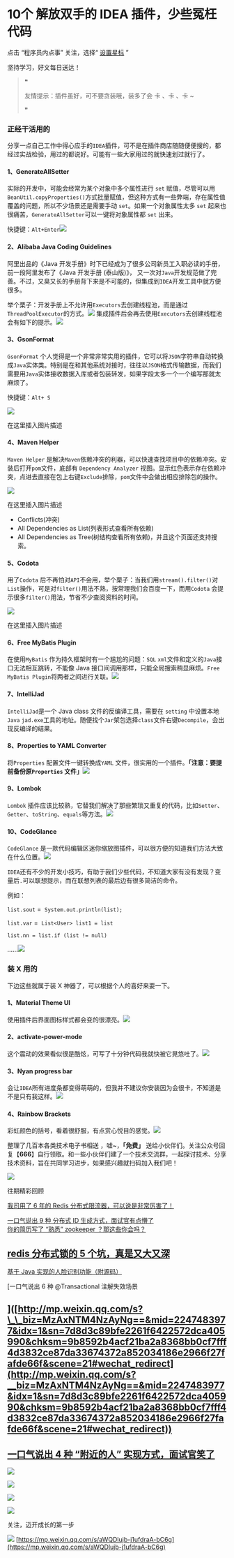 # 10个 解放双手的 IDEA 插件，少些冤枉代码
点击 “程序员内点事” 关注，选择“ [设置星标](http://mp.weixin.qq.com/s?__biz=MzUzMTA2NTU2Ng==&mid=2247486188&idx=3&sn=f160d91ea23e5113e6077c500a2e30c4&chksm=fa49755dcd3efc4bf4f566fbbbf74c191d0b79f2d3222fd211bc52d80b5ef127f52b1158ed71&scene=21#wechat_redirect) ”

坚持学习，好文每日送达！

> ❝
>
> 友情提示：插件虽好，可不要贪装哦，装多了会 卡 、卡 、卡 ~
>
> ❞

### 正经干活用的

分享一点自己工作中得心应手的`IDEA`插件，可不是在插件商店随随便便搜的，都经过实战检验，用过的都说好。可能有一些大家用过的就快速划过就行了。

#### 1、GenerateAllSetter

实际的开发中，可能会经常为某个对象中多个属性进行 `set` 赋值，尽管可以用`BeanUtil.copyProperties()`方式批量赋值，但这种方式有一些弊端，存在属性值覆盖的问题，所以不少场景还是需要手动 `set`。如果一个对象属性太多 `set` 起来也很痛苦，`GenerateAllSetter`可以一键将对象属性都 `set` 出来。

快捷键：`Alt+Enter`![](https://mmbiz.qpic.cn/mmbiz_gif/0OzaL5uW2aP8BzcrS7KTgLndFGth9F2jvJtowaYibfS8RPl0ZLz6DLCSMRhFIibDscl8wPM2xmpNY6OibPoxtOIrw/640?wx_fmt=gif)

#### 2、Alibaba Java Coding Guidelines

阿里出品的《Java 开发手册》时下已经成为了很多公司新员工入职必读的手册，前一段阿里发布了《Java 开发手册 (泰山版)》， 又一次对`Java`开发规范做了完善。不过，又臭又长的手册背下来是不可能的，但集成到`IDEA`开发工具中就方便很多。

举个栗子：开发手册上不允许用`Executors`去创建线程池，而是通过`ThreadPoolExecutor`的方式。![](https://mmbiz.qpic.cn/mmbiz_png/0OzaL5uW2aP8BzcrS7KTgLndFGth9F2jkqwO3cjiaZzx0TU56d7bvJGxqJTLw7cpuSsJbdHL58AWfqRCAD0CGeA/640?wx_fmt=png)
集成插件后会再去使用`Executors`去创建线程池会有如下的提示。![](https://mmbiz.qpic.cn/mmbiz_gif/0OzaL5uW2aP8BzcrS7KTgLndFGth9F2jRvLKQ56QrrgqHFklu5oWMRWX1nk3mGkGt7u8nmAL1ib3lSKK5jibrwaQ/640?wx_fmt=gif)

#### 3、GsonFormat

`GsonFormat` 个人觉得是一个非常非常实用的插件，它可以将`JSON`字符串自动转换成`Java`实体类。特别是在和其他系统对接时，往往以`JSON`格式传输数据，而我们需要用`Java`实体接收数据入库或者包装转发，如果字段太多一个一个编写那就太麻烦了。

快捷键：`Alt+ S`

![](https://mmbiz.qpic.cn/mmbiz_gif/0OzaL5uW2aP8BzcrS7KTgLndFGth9F2jn8bSQh4ibJs8jgnzYdibicSr5vibNv0rMpZ9Fibkia8Yyk85sWeFuXEIT54w/640?wx_fmt=gif)

在这里插入图片描述

#### 4、Maven Helper

`Maven Helper` 是解决`Maven`依赖冲突的利器，可以快速查找项目中的依赖冲突。安装后打开`pom`文件，底部有 `Dependency Analyzer` 视图。显示红色表示存在依赖冲突，点进去直接在包上右键`Exclude`排除，`pom`文件中会做出相应排除包的操作。

![](https://mmbiz.qpic.cn/mmbiz_gif/0OzaL5uW2aP8BzcrS7KTgLndFGth9F2jEBlkCMNAe78x4n6myzHarX8OhayUc5jibmsxp6ehAFQyOa5CpQJXZ6w/640?wx_fmt=gif)

在这里插入图片描述

-   Conflicts(冲突)
-   All Dependencies as List(列表形式查看所有依赖)
-   All Dependencies as Tree(树结构查看所有依赖)，并且这个页面还支持搜索。

#### 5、Codota

用了`Codota` 后不再怕对`API`不会用，举个栗子：当我们用`stream().filter()`对`List`操作，可是对`filter()`用法不熟，按常理我们会百度一下，而用`Codota` 会提示很多`filter()`用法，节省不少查阅资料的时间。

![](https://mmbiz.qpic.cn/mmbiz_gif/0OzaL5uW2aP8BzcrS7KTgLndFGth9F2jSoyI9Ss0lrHZqBGicxHtOzZcVUKvHeGZPHMpKAB2jn28kiaIwa9dXkaA/640?wx_fmt=gif)

在这里插入图片描述

#### 6、Free MyBatis Plugin

在使用`MyBatis` 作为持久框架时有一个尴尬的问题：`SQL` `xml`文件和定义的`Java`接口无法相互跳转，不能像 Java 接口间调用那样，只能全局搜索稍显麻烦。`Free MyBatis Plugin`将两者之间进行关联。![](https://mmbiz.qpic.cn/mmbiz_gif/0OzaL5uW2aP8BzcrS7KTgLndFGth9F2jnlJwZibuCkACRjZZL9WLFRz0ySxULiaDGvOIOico2LOiaKsC05Ch1ArK5w/640?wx_fmt=gif)

#### 7、IntelliJad

`IntelliJad`是一个 Java class 文件的反编译工具，需要在 `setting` 中设置本地`Java` `jad.exe`工具的地址。随便找个`Jar`架包选择`class`文件右键`Decompile`，会出现反编译的结果。

#### 8、Properties to YAML Converter

将`Properties` 配置文件一键转换成`YAML` 文件，很实用的一个插件。**「注意：要提前备份原`Properties` 文件」**![](https://mmbiz.qpic.cn/mmbiz_gif/0OzaL5uW2aP8BzcrS7KTgLndFGth9F2jUatibmXLZDbCrraesJiaib67oJdWhCyCIQ5ibJWqJyiakBHyfuGB3RJhYew/640?wx_fmt=gif)

#### 9、Lombok

`Lombok` 插件应该比较熟，它替我们解决了那些繁琐又重复的代码，比如`Setter`、`Getter`、`toString`、`equals`等方法。![](https://mmbiz.qpic.cn/mmbiz_gif/0OzaL5uW2aP8BzcrS7KTgLndFGth9F2jmOUib6fwHcicmxvaXsjptnxroDZPSRCb1VVc1YicwZfgk0D0MyqLyDuvg/640?wx_fmt=gif)

#### 10、CodeGlance

`CodeGlance` 是一款代码编辑区迷你缩放图插件，可以很方便的知道我们方法大致在什么位置。![](https://mmbiz.qpic.cn/mmbiz_gif/0OzaL5uW2aP8BzcrS7KTgLndFGth9F2jHcpnChqm8zqJEiayKxHgC7DbYKzmFBtVdUN9Xd6v4fEZ0y8WGmZb9bg/640?wx_fmt=gif)

`IDEA`还有不少的开发小技巧，有助于我们少些代码，不知道大家有没有发现？变量后`.`可以联想提示，而在联想列表的最后边有很多简洁的命令。

例如：

`list.sout` =  `System.out.println(list);`

`list.var` =  `List<User> list1 = list`

`list.nn = list.if (list != null)`

......![](https://mmbiz.qpic.cn/mmbiz_gif/0OzaL5uW2aP8BzcrS7KTgLndFGth9F2j9TKtxFZOPvXq0K3eruPIcfkW4bSZ5E2QqSk3oG2OibXyyE6TEphwgog/640?wx_fmt=gif)

### 装 X 用的

下边这些就属于装 X 神器了，可以根据个人的喜好来耍一下。

#### 1、Material Theme UI

使用插件后界面图标样式都会变的很漂亮。![](https://mmbiz.qpic.cn/mmbiz_png/0OzaL5uW2aP8BzcrS7KTgLndFGth9F2jPVuC8kgTOzxDFkwUicdBXbkn60L4juVSuXY1btpJ7Af30nibr7stcgFw/640?wx_fmt=png)

#### 2、activate-power-mode

这个震动的效果看似很是酷炫，可写了十分钟代码我就快被它晃悠吐了。![](https://mmbiz.qpic.cn/mmbiz_gif/0OzaL5uW2aP8BzcrS7KTgLndFGth9F2jFJxM9FkYQ41OGABCzS4fsXCjPCUzZp2Z09uYL9p5wZ26HibiaMfbpfyA/640?wx_fmt=gif)

#### 3、Nyan progress bar

会让`IDEA`所有进度条都变得萌萌的，但我并不建议你安装因为会很卡，不知道是不是只有我这样。![](https://mmbiz.qpic.cn/mmbiz_gif/0OzaL5uW2aP8BzcrS7KTgLndFGth9F2jcvPg5Ood2TlW3TBuV1F6A1gpNWUddeJicoIso5GibmQviassrs1TDfrBw/640?wx_fmt=gif)

#### 4、Rainbow Brackets

彩虹颜色的括号，看着很舒服，有点赏心悦目的感觉。![](https://mmbiz.qpic.cn/mmbiz_png/0OzaL5uW2aP8BzcrS7KTgLndFGth9F2jVAw6S7wDqtW8uEsMdSPyPvwYUicppYpJNywiaWsfhyxJiaicjLRuyHQMuA/640?wx_fmt=png)

整理了几百本各类技术电子书相送 ，嘘~，**「免费」** 送给小伙伴们。关注公众号回复【**666**】自行领取。和一些小伙伴们建了一个技术交流群，一起探讨技术、分享技术资料，旨在共同学习进步，如果感兴趣就扫码加入我们吧！

![](https://mmbiz.qpic.cn/mmbiz_jpg/0OzaL5uW2aODmvJSFPPZo7vnNgX4KbzL4qepVM1ZgibU0ia1UpjEibAF5D7lHxYwSB8EHZicAxt3qPv2DgOJlXPOicw/640?wx_fmt=jpeg)

往期精彩回顾

[我司用了 6 年的 Redis 分布式限流器，可以说是非常厉害了！  
](http://mp.weixin.qq.com/s?__biz=MzAxNTM4NzAyNg==&mid=2247484077&idx=1&sn=c873e011a3c921737c1b0bf24ddc6c68&chksm=9b859250acf21b469355d0ebfe0b58a36407260bedb0f038cee2a50bec83e3dc839a21d85871&scene=21#wechat_redirect)

[一口气说出 9 种 分布式 ID 生成方式，面试官有点懵了](http://mp.weixin.qq.com/s?__biz=MzAxNTM4NzAyNg==&mid=2247483785&idx=1&sn=8b828a8ae1701b810fe3969be536cb14&chksm=9b859174acf21862f0b95e0502a1a441c496a5488f5466b2e147d7bb9de072bde37c4db25d7a&scene=21#wechat_redirect)  
[你的简历写了 “熟悉” zookeeper ？那这些你会吗？  
](http://mp.weixin.qq.com/s?__biz=MzAxNTM4NzAyNg==&mid=2247484060&idx=1&sn=f548a43f2f18d89d7813d9f561c0218e&chksm=9b859261acf21b778b13377e33ad7fb65a1f340919221ff58e2c785dc436fb48f6e2dad53a50&scene=21#wechat_redirect)

## [redis 分布式锁的 5 个坑，真是又大又深](http://mp.weixin.qq.com/s?__biz=MzAxNTM4NzAyNg==&mid=2247484051&idx=1&sn=a4bda1d370a31e2f3f9139c416e9f6d5&chksm=9b85926eacf21b7827c57313ab3abfbf789fe2c96b99056bbb6847273ab46d0cc7059c5e7644&scene=21#wechat_redirect)

[基于 Java 实现的人脸识别功能（附源码）](http://mp.weixin.qq.com/s?__biz=MzAxNTM4NzAyNg==&mid=2247483925&idx=1&sn=c83bf51f3c67ce7ea65c3ac7b200a852&chksm=9b8592e8acf21bfe26ab0852aa1028f87fbde355ca3e43186a0be08f223bb25e8e00e91d6ee0&scene=21#wechat_redirect)

\[一口气说出 6 种 @Transactional 注解失效场景  

## ]([http://mp.weixin.qq.com/s?\_\_biz=MzAxNTM4NzAyNg==&mid=2247483977&idx=1&sn=7d8d3c89bfe2261f6422572dca405990&chksm=9b8592b4acf21ba2a8368bb0cf7fff4d3832ce87da33674372a852034186e2966f27fafde66f&scene=21#wechat_redirect](http://mp.weixin.qq.com/s?__biz=MzAxNTM4NzAyNg==&mid=2247483977&idx=1&sn=7d8d3c89bfe2261f6422572dca405990&chksm=9b8592b4acf21ba2a8368bb0cf7fff4d3832ce87da33674372a852034186e2966f27fafde66f&scene=21#wechat_redirect))

## [一口气说出 4 种 “附近的人” 实现方式，面试官笑了](http://mp.weixin.qq.com/s?__biz=MzAxNTM4NzAyNg==&mid=2247484037&idx=1&sn=c2a013c2f8a39b6a46a5dbfaf00366ee&chksm=9b859278acf21b6e2c50e7963125130a66c98480e8aff46248b0f722517df9eacd2a10c9b80d&scene=21#wechat_redirect)

![](https://mmbiz.qpic.cn/mmbiz_gif/0OzaL5uW2aPyekW24xJ8woJLqKEIJDppzAYy2vakIdsBnnh8BUPltLkmlexKRlBJDibLrq0TVL88Fq32mzYR4nw/640?wx_fmt=gif)

![](https://mmbiz.qpic.cn/mmbiz_gif/0OzaL5uW2aPyekW24xJ8woJLqKEIJDppr8yy2Ms8Dmr7E56TcCTlEHH7W86aaMkxedaw7PqWcvGjcDJjUxmkvQ/640?wx_fmt=gif)

![](https://mmbiz.qpic.cn/mmbiz_jpg/0OzaL5uW2aP1ImVsS66n7jnB1RdzRhpwfAvm8WBT23DHG5nicbBumo5m7oBKc94HibxyCpleaeIQp68WtJ0vkWNA/640?wx_fmt=jpeg)

![](https://mmbiz.qpic.cn/mmbiz_gif/0OzaL5uW2aPyekW24xJ8woJLqKEIJDppr8yy2Ms8Dmr7E56TcCTlEHH7W86aaMkxedaw7PqWcvGjcDJjUxmkvQ/640?wx_fmt=gif)

关注，迈开成长的第一步

![](https://mmbiz.qpic.cn/mmbiz_gif/6aVaON9Kibf7jNIAOgqwdCv2J77riaDsoMDSpLqoaUiao8aD9r3FwP0gFU2Psuqv6SgVAPhib8hibvO8CaEM8wu1Arw/640?wx_fmt=gif) 
 [https://mp.weixin.qq.com/s/aWQDlujb-j1ufdraA-bC6g](https://mp.weixin.qq.com/s/aWQDlujb-j1ufdraA-bC6g)
